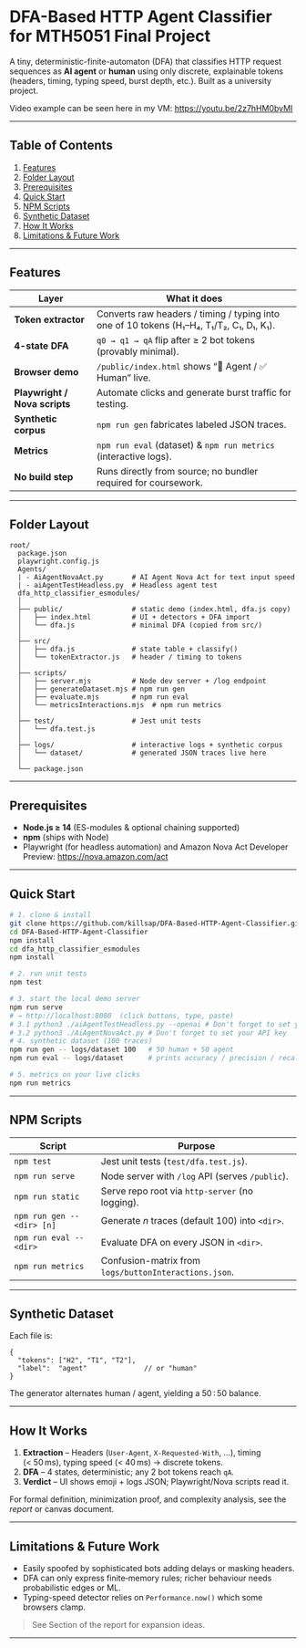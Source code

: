 # DFA-Based HTTP Agent Classifier for MTH5051 Final Project

A tiny, deterministic-finite-automaton (DFA) that classifies HTTP request
sequences as **AI agent** or **human** using only discrete, explainable tokens
(headers, timing, typing speed, burst depth, etc.).  Built as a university
project.

Video example can be seen here in my VM: https://youtu.be/2z7hHM0byMI

---
## Table of Contents
1. [Features](#features)
2. [Folder Layout](#folder-layout)
3. [Prerequisites](#prerequisites)
4. [Quick Start](#quick-start)
5. [NPM Scripts](#npm-scripts)
6. [Synthetic Dataset](#synthetic-dataset)
7. [How It Works](#how-it-works)
8. [Limitations & Future Work](#limitations--future-work)

---
## Features
| Layer | What it does |
|-------|--------------|
| **Token extractor** | Converts raw headers / timing / typing into one of 10 tokens (H₁–H₄, T₁/T₂, C₁, D₁, K₁). |
| **4-state DFA** | `q0 → q1 → qA` flip after ≥ 2 bot tokens (provably minimal). |
| **Browser demo** | `/public/index.html` shows “🚨 Agent / ✅ Human” live. |
| **Playwright / Nova scripts** | Automate clicks and generate burst traffic for testing. |
| **Synthetic corpus** | `npm run gen` fabricates labeled JSON traces. |
| **Metrics** | `npm run eval` (dataset) & `npm run metrics` (interactive logs). |
| **No build step** | Runs directly from source; no bundler required for coursework. |

---
## Folder Layout
```text
root/
  package.json
  playwright.config.js
  Agents/
  | - AiAgentNovaAct.py       # AI Agent Nova Act for text input speed
  | - aiAgentTestHeadless.py  # Headless agent test
  dfa_http_classifier_esmodules/
  │
  ├── public/                 # static demo (index.html, dfa.js copy)
  │   ├── index.html          # UI + detectors + DFA import
  │   └── dfa.js              # minimal DFA (copied from src/)
  │
  ├── src/
  │   ├── dfa.js              # state table + classify()
  │   └── tokenExtractor.js   # header / timing to tokens
  │
  ├── scripts/
  │   ├── server.mjs          # Node dev server + /log endpoint
  │   ├── generateDataset.mjs # npm run gen
  │   ├── evaluate.mjs        # npm run eval
  │   └── metricsInteractions.mjs  # npm run metrics
  │
  ├── test/                   # Jest unit tests
  │   └── dfa.test.js
  │
  ├── logs/                   # interactive logs + synthetic corpus
  │   └── dataset/            # generated JSON traces live here
  │
  └── package.json
```

---
## Prerequisites
* **Node.js ≥ 14** (ES-modules & optional chaining supported)
* **npm** (ships with Node)
* Playwright (for headless automation) and Amazon Nova Act Developer Preview: https://nova.amazon.com/act

---
## Quick Start
```bash
# 1. clone & install
git clone https://github.com/killsap/DFA-Based-HTTP-Agent-Classifier.git
cd DFA-Based-HTTP-Agent-Classifier
npm install
cd dfa_http_classifier_esmodules
npm install

# 2. run unit tests
npm test

# 3. start the local demo server
npm run serve
# → http://localhost:8080  (click buttons, type, paste)
# 3.1 python3 ./aiAgentTestHeadless.py --openai # Don't forget to set your API key
# 3.2 python3 ./AiAgentNovaAct.py # Don't forget to set your API key
# 4. synthetic dataset (100 traces)
npm run gen -- logs/dataset 100   # 50 human + 50 agent
npm run eval -- logs/dataset      # prints accuracy / precision / recall

# 5. metrics on your live clicks
npm run metrics
```

---
## NPM Scripts
| Script | Purpose |
|--------|---------|
| `npm test` | Jest unit tests (`test/dfa.test.js`). |
| `npm run serve` | Node server with `/log` API (serves `/public`). |
| `npm run static` | Serve repo root via `http-server` (no logging). |
| `npm run gen -- <dir> [n]` | Generate *n* traces (default 100) into `<dir>`. |
| `npm run eval -- <dir>` | Evaluate DFA on every JSON in `<dir>`. |
| `npm run metrics` | Confusion-matrix from `logs/buttonInteractions.json`. |

---
## Synthetic Dataset
Each file is:
```jsonc
{
  "tokens": ["H2", "T1", "T2"],
  "label":  "agent"              // or "human"
}
```
The generator alternates human / agent, yielding a 50 : 50 balance.

---
## How It Works
1. **Extraction** – Headers (`User-Agent`, `X-Requested-With`, …), timing (< 50 ms), typing speed (< 40 ms) → discrete tokens.
2. **DFA** – 4 states, deterministic; any 2 bot tokens reach `qA`.
3. **Verdict** – UI shows emoji + logs JSON; Playwright/Nova scripts read it.

For formal definition, minimization proof, and complexity analysis, see the *report* or canvas document.

---
## Limitations & Future Work
* Easily spoofed by sophisticated bots adding delays or masking headers.
* DFA can only express finite‑memory rules; richer behaviour needs probabilistic edges or ML.
* Typing-speed detector relies on `Performance.now()` which some browsers clamp.
> See Section of the report for expansion ideas.
---
